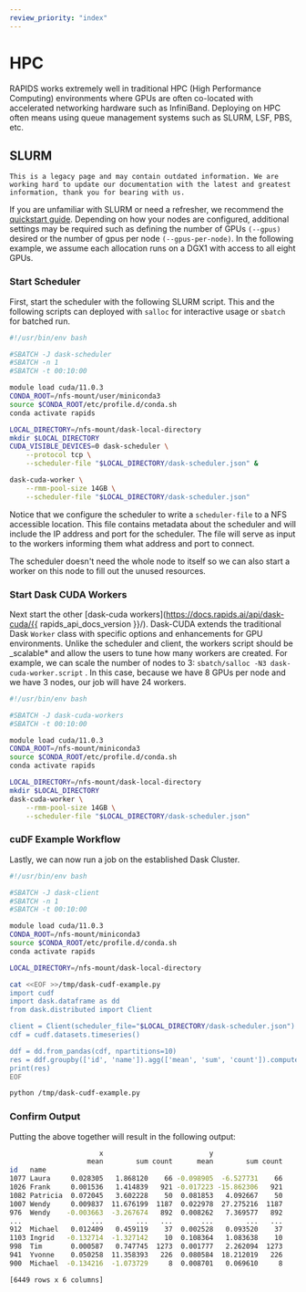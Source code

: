 ```yaml
---
review_priority: "index"
---
```


# HPC

RAPIDS works extremely well in traditional HPC (High Performance Computing) environments where GPUs are often co-located with accelerated networking hardware such as InfiniBand. Deploying on HPC often means using queue management systems such as SLURM, LSF, PBS, etc.

## SLURM

```{warning}
This is a legacy page and may contain outdated information. We are working hard to update our documentation with the latest and greatest information, thank you for bearing with us.
```

If you are unfamiliar with SLURM or need a refresher, we recommend the [quickstart guide](https://slurm.schedmd.com/quickstart.html).
Depending on how your nodes are configured, additional settings may be required such as defining the number of GPUs `(--gpus)` desired or the number of gpus per node `(--gpus-per-node)`.
In the following example, we assume each allocation runs on a DGX1 with access to all eight GPUs.

### Start Scheduler

First, start the scheduler with the following SLURM script. This and the following scripts can deployed with `salloc` for interactive usage or `sbatch` for batched run.

```bash
#!/usr/bin/env bash

#SBATCH -J dask-scheduler
#SBATCH -n 1
#SBATCH -t 00:10:00

module load cuda/11.0.3
CONDA_ROOT=/nfs-mount/user/miniconda3
source $CONDA_ROOT/etc/profile.d/conda.sh
conda activate rapids

LOCAL_DIRECTORY=/nfs-mount/dask-local-directory
mkdir $LOCAL_DIRECTORY
CUDA_VISIBLE_DEVICES=0 dask-scheduler \
    --protocol tcp \
    --scheduler-file "$LOCAL_DIRECTORY/dask-scheduler.json" &

dask-cuda-worker \
    --rmm-pool-size 14GB \
    --scheduler-file "$LOCAL_DIRECTORY/dask-scheduler.json"
```

Notice that we configure the scheduler to write a `scheduler-file` to a NFS accessible location. This file contains metadata about the scheduler and will
include the IP address and port for the scheduler. The file will serve as input to the workers informing them what address and port to connect.

The scheduler doesn't need the whole node to itself so we can also start a worker on this node to fill out the unused resources.

### Start Dask CUDA Workers

Next start the other [dask-cuda workers](https://docs.rapids.ai/api/dask-cuda/{{ rapids_api_docs_version }}/). Dask-CUDA extends the traditional Dask `Worker` class with specific options and enhancements for GPU environments. Unlike the scheduler and client, the workers script should be \_scalable\* and allow the users to tune how many workers are created.
For example, we can scale the number of nodes to 3: `sbatch/salloc -N3 dask-cuda-worker.script` . In this case, because we have 8 GPUs per node and we have 3 nodes,
our job will have 24 workers.

```bash
#!/usr/bin/env bash

#SBATCH -J dask-cuda-workers
#SBATCH -t 00:10:00

module load cuda/11.0.3
CONDA_ROOT=/nfs-mount/miniconda3
source $CONDA_ROOT/etc/profile.d/conda.sh
conda activate rapids

LOCAL_DIRECTORY=/nfs-mount/dask-local-directory
mkdir $LOCAL_DIRECTORY
dask-cuda-worker \
    --rmm-pool-size 14GB \
    --scheduler-file "$LOCAL_DIRECTORY/dask-scheduler.json"
```

### cuDF Example Workflow

Lastly, we can now run a job on the established Dask Cluster.

```bash
#!/usr/bin/env bash

#SBATCH -J dask-client
#SBATCH -n 1
#SBATCH -t 00:10:00

module load cuda/11.0.3
CONDA_ROOT=/nfs-mount/miniconda3
source $CONDA_ROOT/etc/profile.d/conda.sh
conda activate rapids

LOCAL_DIRECTORY=/nfs-mount/dask-local-directory

cat <<EOF >>/tmp/dask-cudf-example.py
import cudf
import dask.dataframe as dd
from dask.distributed import Client

client = Client(scheduler_file="$LOCAL_DIRECTORY/dask-scheduler.json")
cdf = cudf.datasets.timeseries()

ddf = dd.from_pandas(cdf, npartitions=10)
res = ddf.groupby(['id', 'name']).agg(['mean', 'sum', 'count']).compute()
print(res)
EOF

python /tmp/dask-cudf-example.py
```

### Confirm Output

Putting the above together will result in the following output:

```bash
                      x                          y
                   mean        sum count      mean        sum count
id   name
1077 Laura     0.028305   1.868120    66 -0.098905  -6.527731    66
1026 Frank     0.001536   1.414839   921 -0.017223 -15.862306   921
1082 Patricia  0.072045   3.602228    50  0.081853   4.092667    50
1007 Wendy     0.009837  11.676199  1187  0.022978  27.275216  1187
976  Wendy    -0.003663  -3.267674   892  0.008262   7.369577   892
...                 ...        ...   ...       ...        ...   ...
912  Michael   0.012409   0.459119    37  0.002528   0.093520    37
1103 Ingrid   -0.132714  -1.327142    10  0.108364   1.083638    10
998  Tim       0.000587   0.747745  1273  0.001777   2.262094  1273
941  Yvonne    0.050258  11.358393   226  0.080584  18.212019   226
900  Michael  -0.134216  -1.073729     8  0.008701   0.069610     8

[6449 rows x 6 columns]
```

<br/><br/>
